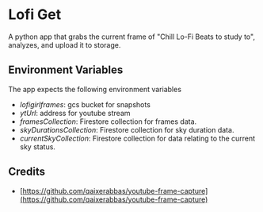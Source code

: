 # Lofi Get

A python app that grabs the current frame of "Chill Lo-Fi Beats to study to", analyzes, and upload it to storage.

## Environment Variables

The app expects the following environment variables

- *lofigirlframes*: gcs bucket for snapshots
- *ytUrl*: address for youtube stream
- *framesCollection*: Firestore collection for frames data.
- *skyDurationsCollection*: Firestore collection for sky duration data.
- *currentSkyCollection*: Firestore collection for data relating to the current sky status.

## Credits

- [https://github.com/qaixerabbas/youtube-frame-capture](https://github.com/qaixerabbas/youtube-frame-capture)
